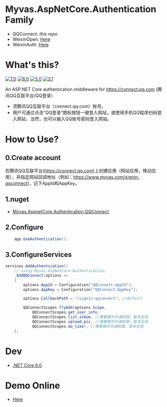 # Myvas.AspNetCore.Authentication Family
* QQConnect: _this repo_
* WeixinOpen: [Here](https://github.com/myvas/AspNetCore.Authentication.WeixinOpen)
* WeixinAuth: [Here](https://github.com/myvas/AspNetCore.Authentication.WeixinAuth)

# What's this?
[![7.0](https://github.com/github/docs/actions/workflows/main.yml/badge.svg?branch=7.0)](https://github.com/myvas/AspNetCore.Authentication.QQConnect/tree/7.0)
[![6.0](https://github.com/github/docs/actions/workflows/main.yml/badge.svg?branch=6.0)](https://github.com/myvas/AspNetCore.Authentication.QQConnect/tree/6.0)
[![5.0](https://github.com/github/docs/actions/workflows/main.yml/badge.svg?branch=5.0)](https://github.com/myvas/AspNetCore.Authentication.QQConnect/tree/6.0)
[![3.1](https://github.com/github/docs/actions/workflows/main.yml/badge.svg?branch=release/3.1)](https://github.com/myvas/AspNetCore.Authentication.QQConnect/tree/release/3.1)

An ASP.NET Core authentication middleware for https://connect.qq.com (腾讯QQ互联平台/QQ登录）  
* 须腾讯QQ互联平台（connect.qq.com）账号。
* 用户可通过点击“QQ登录”图标按钮一键登入网站，或使用手机QQ程序扫码登入网站，当然，也可以输入QQ账号密码登入网站。

# How to Use?
## 0.Create account
在腾讯QQ互联平台(https://connect.qq.com)上创建应用（网站应用，移动应用），并指定网站回调地址（例如：https://www.myvas.com/signin-qqconnect)，记下AppId和AppKey。  

## 1.nuget
* [Myvas.AspnetCore.Authentication.QQConnect](https://www.nuget.org/packages/Myvas.AspNetCore.Authentication.QQConnect) 

## 2.Configure
```csharp
    app.UseAuthentication();
```

## 3.ConfigureServices
```csharp
services.AddAuthentication()
    // using Myvas.AspNetCore.Authentication;
    .AddQQConnect(options => 
    {
        options.AppId = Configuration["QQConnect:AppId"];
        options.AppKey = Configuration["QQConnect:AppKey"];

        options.CallbackPath = "/signin-qqconnect"; //default

        QQConnectScopes.TryAdd(options.Scope,
            QQConnectScopes.get_user_info,
            QQConnectScopes.list_album, //需要额外开通权限，暂未实现
            QQConnectScopes.upload_pic, //需要额外开通权限，暂未实现
            QQConnectScopes.do_like); //需要额外开通权限，暂未实现
    };
```

# Dev
* [.NET Core 6.0](https://dotnet.microsoft.com/en-us/download/dotnet/6.0)

# Demo Online
* [Here](https://demo.auth.myvas.com)
